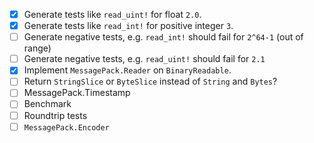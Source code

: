- [x] Generate tests like `read_uint!` for float `2.0`.
- [x] Generate tests like `read_int!` for positive integer `3`.
- [ ] Generate negative tests, e.g. `read_int!` should fail for `2^64-1` (out of range)
- [ ] Generate negative tests, e.g. `read_uint!` should fail for `2.1`
- [x] Implement `MessagePack.Reader` on `BinaryReadable`.
- [ ] Return `StringSlice` or `ByteSlice` instead of `String` and `Bytes`?
- [ ] MessagePack.Timestamp
- [ ] Benchmark
- [ ] Roundtrip tests
- [ ] `MessagePack.Encoder`
